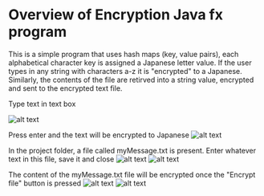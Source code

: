 
# Overview of Encryption Java fx program

This is a simple program that uses hash maps (key, value pairs), each alphabetical character key is assigned a Japanese letter value.  If the user types in any string with characters a-z it is "encrypted" to a Japanese.  Similarly, the contents of the file are retirved into a string value, encrypted and sent to the encrypted text file.

Type text in text box

![alt text](https://i.imgur.com/gYCd7YR.png)

Press enter and the text will be encrypted to Japanese
![alt text](https://i.imgur.com/qFkljoM.png)

In the project folder, a file called myMessage.txt is present.  Enter whatever text in this file, save it and close 
![alt text](https://i.imgur.com/ZGSjddH.png)
![alt text](https://i.imgur.com/cGqIUzG.png)

The content of the myMessage.txt file will be encrypted once the "Encrypt file" button is pressed
![alt text](https://i.imgur.com/3H5GihX.png)
![alt text](https://i.imgur.com/rLi9ttB.png)


